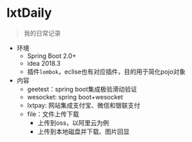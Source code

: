 # lxtDaily
> 我的日常记录

- 环境
  - Spring Boot 2.0+
  - idea 2018.3
  - 插件`lombok`，eclise也有对应插件，目的用于简化pojo对象
- 内容	
   - geetest：spring boot集成极验滑动验证
   - wesocket: spring boot+wesocket
   - lxtpay: 网站集成支付宝、微信和银联支付
   - file：文件上传下载
      - 上传到oss，以阿里云为例
      - 上传到本地磁盘并下载、图片回显

